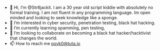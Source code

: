 - 👋 Hi, I’m @Str8jackit. I am a 30 year old script kiddie with absolutely no formal training. I am not fluent in any programming language. Im open minded and looking to seek knowledge like a sponge.
- 👀 I’m interested in cyber security, penetration testing, black hat hacking.
- 🌱 I’m currently learning spamming, pen testing, 
- 💞️ I’m looking to collaborate on becoming a black hat hacker/hacktivist that changes the world.
- 📫 How to reach me psyk0@tuta.io

<!---
Str8jackit/Str8jackit is a ✨ special ✨ repository because its `README.md` (this file) appears on your GitHub profile.
You can click the Preview link to take a look at your changes.
--->
